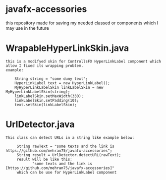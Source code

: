 # javafx-accessories
this repository made for saving my needed classed or components which I may use in the future  


# WrapableHyperLinkSkin.java

    this is a modifyed skin for ControllsFX HyperLinkLabel component which allow I fixed its wrapping problem.
    example:
    
        String string = "some dumy text";
        HyperLinkLabel text = new HyperLinkLabel();
        MyHyperLinkLabelSkin linkLabelSkin = new MyHyperLinkLabelSkin(string);
        linkLabelSkin.setMaxWidth(330);
        linkLabelSkin.setPadding(10);
        text.setSkin(linkLabelSkin);
        
        
# UrlDetector.java

    This class can detect URLs in a string like example below:
        
         String rawText = "some texts and the link is https://github.com/mehran75/javafx-accessories";
         String result = UrlDetector.detectURL(rawText);
         result will be like this:
                "some texts and the link is [https://github.com/mehran75/javafx-accessories]"
         which can be use for HyperLinkLabel component
